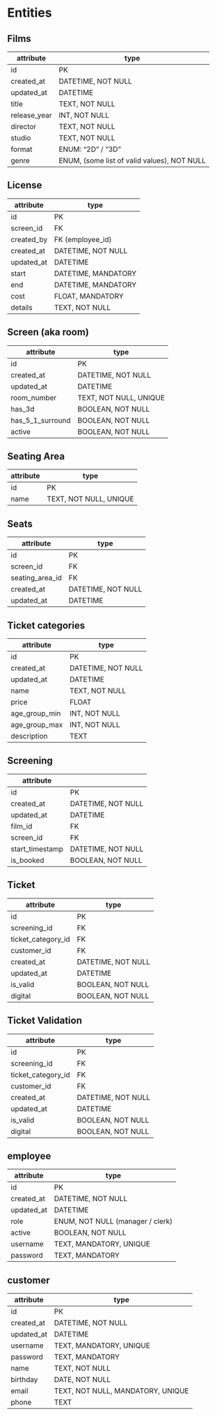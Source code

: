 # Entities
## Films

| attribute | type |
|---|---|
| id | PK |
| created_at | DATETIME, NOT NULL |
| updated_at | DATETIME |
| title | TEXT, NOT NULL |
| release_year | INT, NOT NULL |
| director | TEXT, NOT NULL |
| studio | TEXT, NOT NULL |
| format | ENUM: “2D” / “3D” |
| genre | ENUM, (some list of valid values), NOT NULL |

## License

| attribute | type |
|---|---|
| id | PK |
| screen_id | FK |
| created_by | FK (employee_id) |
| created_at | DATETIME, NOT NULL |
| updated_at | DATETIME |
| start | DATETIME, MANDATORY |
| end | DATETIME, MANDATORY |
| cost | FLOAT, MANDATORY |
| details | TEXT, NOT NULL |

## Screen (aka room)

| attribute | type |
|---|---|
| id | PK |
| created_at | DATETIME, NOT NULL |
| updated_at | DATETIME |
| room_number | TEXT, NOT NULL, UNIQUE |
| has_3d | BOOLEAN, NOT NULL |
| has_5_1_surround | BOOLEAN, NOT NULL |
| active | BOOLEAN, NOT NULL |

## Seating Area

| attribute | type |
|---|---|
| id | PK |
| name | TEXT, NOT NULL, UNIQUE |

## Seats

| attribute | type |
|---|---|
| id | PK |
| screen_id | FK |
| seating_area_id | FK |
| created_at | DATETIME, NOT NULL |
| updated_at | DATETIME |

## Ticket categories

| attribute | type |
|---|---|
| id | PK |
| created_at | DATETIME, NOT NULL |
| updated_at | DATETIME |
| name | TEXT, NOT NULL |
| price | FLOAT |
| age_group_min | INT, NOT NULL |
| age_group_max | INT, NOT NULL |
| description | TEXT |

## Screening

| attribute |  |
|---|---|
| id | PK |
| created_at | DATETIME, NOT NULL |
| updated_at | DATETIME |
| film_id | FK |
| screen_id | FK |
| start_timestamp | DATETIME, NOT NULL |
| is_booked | BOOLEAN, NOT NULL |

## Ticket

| attribute | type |
|---|---|
| id | PK |
| screening_id | FK |
| ticket_category_id | FK |
| customer_id | FK |
| created_at | DATETIME, NOT NULL |
| updated_at | DATETIME |
| is_valid | BOOLEAN, NOT NULL |
| digital | BOOLEAN, NOT NULL |

## Ticket Validation

| attribute | type |
|---|---|
| id | PK |
| screening_id | FK |
| ticket_category_id | FK |
| customer_id | FK |
| created_at | DATETIME, NOT NULL |
| updated_at | DATETIME |
| is_valid | BOOLEAN, NOT NULL |
| digital | BOOLEAN, NOT NULL |

## employee

| attribute | type |
|---|---|
| id | PK |
| created_at | DATETIME, NOT NULL |
| updated_at | DATETIME |
| role | ENUM, NOT NULL (manager / clerk) |
| active | BOOLEAN, NOT NULL |
| username | TEXT, MANDATORY, UNIQUE |
| password | TEXT, MANDATORY |

## customer

| attribute | type |
|---|---|
| id | PK |
| created_at | DATETIME, NOT NULL |
| updated_at | DATETIME |
| username | TEXT, MANDATORY, UNIQUE |
| password | TEXT, MANDATORY |
| name | TEXT, NOT NULL |
| birthday | DATE, NOT NULL |
| email | TEXT, NOT NULL, MANDATORY, UNIQUE |
| phone | TEXT |